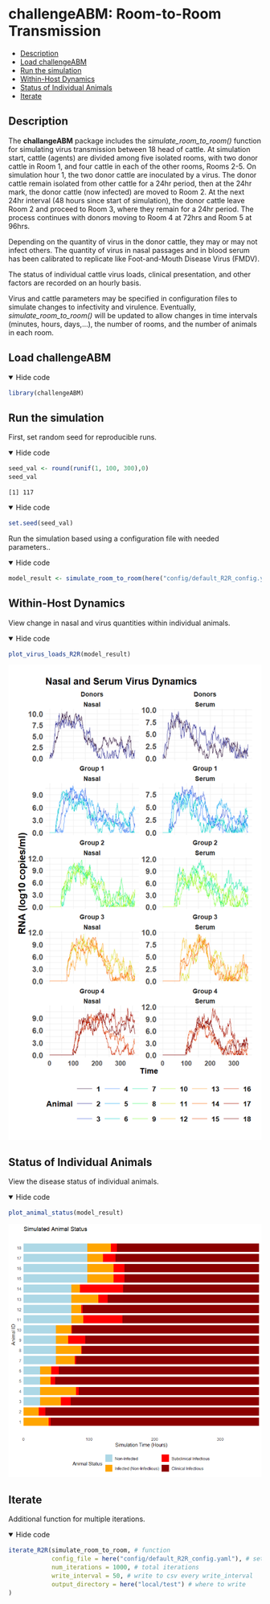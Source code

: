 challengeABM: Room-to-Room Transmission
================

- <a href="#description" id="toc-description">Description</a>
- <a href="#load-challengeabm" id="toc-load-challengeabm">Load
  challengeABM</a>
- <a href="#run-the-simulation" id="toc-run-the-simulation">Run the
  simulation</a>
- <a href="#within-host-dynamics"
  id="toc-within-host-dynamics">Within-Host Dynamics</a>
- <a href="#status-of-individual-animals"
  id="toc-status-of-individual-animals">Status of Individual Animals</a>
- <a href="#iterate" id="toc-iterate">Iterate</a>

## Description

The **challangeABM** package includes the *simulate_room_to_room()*
function for simulating virus transmission between 18 head of cattle. At
simulation start, cattle (agents) are divided among five isolated rooms,
with two donor cattle in Room 1, and four cattle in each of the other
rooms, Rooms 2-5. On simulation hour 1, the two donor cattle are
inoculated by a virus. The donor cattle remain isolated from other
cattle for a 24hr period, then at the 24hr mark, the donor cattle (now
infected) are moved to Room 2. At the next 24hr interval (48 hours since
start of simulation), the donor cattle leave Room 2 and proceed to Room
3, where they remain for a 24hr period. The process continues with
donors moving to Room 4 at 72hrs and Room 5 at 96hrs.

Depending on the quantity of virus in the donor cattle, they may or may
not infect others. The quantity of virus in nasal passages and in blood
serum has been calibrated to replicate like Foot-and-Mouth Disease Virus
(FMDV).

The status of individual cattle virus loads, clinical presentation, and
other factors are recorded on an hourly basis.

Virus and cattle parameters may be specified in configuration files to
simulate changes to infectivity and virulence. Eventually,
*simulate_room_to_room()* will be updated to allow changes in time
intervals (minutes, hours, days,…), the number of rooms, and the number
of animals in each room.

## Load challengeABM

<details open>
<summary>Hide code</summary>

``` r
library(challengeABM)
```

</details>

## Run the simulation

First, set random seed for reproducible runs.

<details open>
<summary>Hide code</summary>

``` r
seed_val <- round(runif(1, 100, 300),0)
seed_val 
```

</details>

    [1] 117

<details open>
<summary>Hide code</summary>

``` r
set.seed(seed_val)
```

</details>

Run the simulation based using a configuration file with needed
parameters..

<details open>
<summary>Hide code</summary>

``` r
model_result <- simulate_room_to_room(here("config/default_R2R_config.yaml"))
```

</details>

## Within-Host Dynamics

View change in nasal and virus quantities within individual animals.

<details open>
<summary>Hide code</summary>

``` r
plot_virus_loads_R2R(model_result)
```

</details>

![](room_to_room_transmission_files/figure-commonmark/unnamed-chunk-5-1.png)

## Status of Individual Animals

View the disease status of individual animals.

<details open>
<summary>Hide code</summary>

``` r
plot_animal_status(model_result)
```

</details>

![](room_to_room_transmission_files/figure-commonmark/unnamed-chunk-6-1.png)

## Iterate

Additional function for multiple iterations.

<details open>
<summary>Hide code</summary>

``` r
iterate_R2R(simulate_room_to_room, # function
            config_file = here("config/default_R2R_config.yaml"), # settings to run
            num_iterations = 1000, # total iterations
            write_interval = 50, # write to csv every write_interval
            output_directory = here("local/test") # where to write
)
```

</details>
